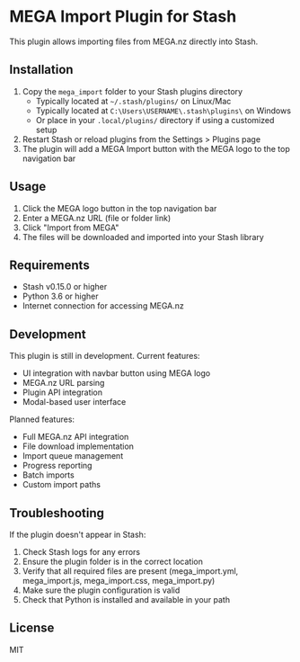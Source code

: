 # MEGA Import Plugin for Stash

This plugin allows importing files from MEGA.nz directly into Stash.

## Installation

1. Copy the `mega_import` folder to your Stash plugins directory
   - Typically located at `~/.stash/plugins/` on Linux/Mac
   - Typically located at `C:\Users\USERNAME\.stash\plugins\` on Windows
   - Or place in your `.local/plugins/` directory if using a customized setup
2. Restart Stash or reload plugins from the Settings > Plugins page
3. The plugin will add a MEGA Import button with the MEGA logo to the top navigation bar

## Usage

1. Click the MEGA logo button in the top navigation bar
2. Enter a MEGA.nz URL (file or folder link)
3. Click "Import from MEGA"
4. The files will be downloaded and imported into your Stash library

## Requirements

- Stash v0.15.0 or higher
- Python 3.6 or higher
- Internet connection for accessing MEGA.nz

## Development

This plugin is still in development. Current features:
- UI integration with navbar button using MEGA logo
- MEGA.nz URL parsing
- Plugin API integration
- Modal-based user interface

Planned features:
- Full MEGA.nz API integration
- File download implementation
- Import queue management
- Progress reporting
- Batch imports
- Custom import paths

## Troubleshooting

If the plugin doesn't appear in Stash:
1. Check Stash logs for any errors
2. Ensure the plugin folder is in the correct location
3. Verify that all required files are present (mega_import.yml, mega_import.js, mega_import.css, mega_import.py)
4. Make sure the plugin configuration is valid
5. Check that Python is installed and available in your path

## License

MIT 